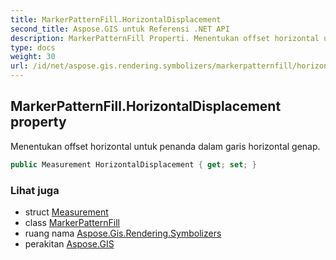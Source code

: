 ```yaml
---
title: MarkerPatternFill.HorizontalDisplacement
second_title: Aspose.GIS untuk Referensi .NET API
description: MarkerPatternFill Properti. Menentukan offset horizontal untuk penanda dalam garis horizontal genap.
type: docs
weight: 30
url: /id/net/aspose.gis.rendering.symbolizers/markerpatternfill/horizontaldisplacement/
---
```

## MarkerPatternFill.HorizontalDisplacement property

Menentukan offset horizontal untuk penanda dalam garis horizontal genap.

```csharp
public Measurement HorizontalDisplacement { get; set; }
```

### Lihat juga

* struct [Measurement](../../../aspose.gis.rendering/measurement/)
* class [MarkerPatternFill](../)
* ruang nama [Aspose.Gis.Rendering.Symbolizers](../../markerpatternfill/)
* perakitan [Aspose.GIS](../../../)


